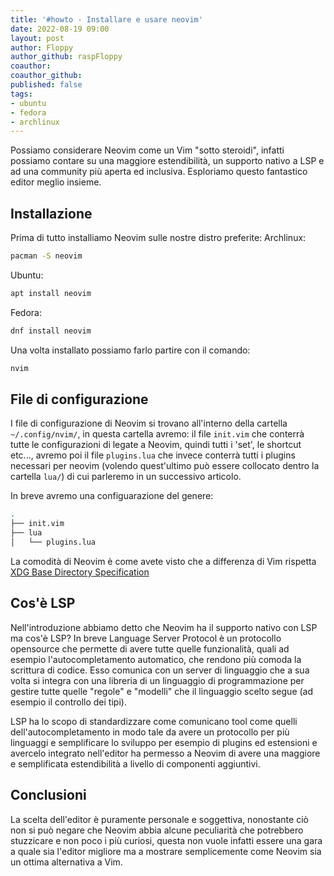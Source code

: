 ```yaml
---
title: '#howto - Installare e usare neovim'
date: 2022-08-19 09:00
layout: post 
author: Floppy
author_github: raspFloppy 
coauthor: 
coauthor_github: 
published: false
tags: 
- ubuntu
- fedora
- archlinux
---
```


Possiamo considerare Neovim come un Vim "sotto steroidi", infatti possiamo contare su una maggiore estendibilità, un supporto nativo a LSP e ad una community più aperta ed inclusiva.
Esploriamo questo fantastico editor meglio insieme.


## Installazione
Prima di tutto installiamo Neovim sulle nostre distro preferite:
Archlinux:
```bash
pacman -S neovim
```

Ubuntu:
```bash
apt install neovim
```

Fedora:
```bash
dnf install neovim
```
Una volta installato possiamo farlo partire con il comando:
```bash
nvim
```

## File di configurazione

I file di configurazione di Neovim si trovano all'interno della cartella `~/.config/nvim/`, in questa cartella avremo: il file `init.vim` che conterrà
tutte le configurazioni di legate a Neovim, quindi tutti i 'set', le shortcut etc..., avremo poi il file `plugins.lua` che invece conterrà tutti i plugins necessari per neovim (volendo quest'ultimo può essere collocato dentro la cartella `lua/`) di cui parleremo in un successivo articolo.

In breve avremo una configuarazione del genere:
```bash
.
├── init.vim
├── lua
│   └── plugins.lua
```
La comodità di Neovim è come avete visto che a differenza di Vim rispetta [XDG Base Directory Specification](https://specifications.freedesktop.org/basedir-spec/basedir-spec-latest.html)


## Cos'è LSP
Nell'introduzione abbiamo detto che Neovim ha il supporto nativo con LSP ma cos'è LSP?
In breve Language Server Protocol è un protocollo opensource che permette di avere tutte quelle funzionalità, quali ad esempio l'autocompletamento automatico, che rendono più comoda la scrittura di codice.
Esso comunica con un server di linguaggio che a sua volta si integra con una libreria di un linguaggio di programmazione per gestire tutte quelle "regole" e "modelli" che il linguaggio scelto segue (ad esempio il controllo dei tipi).

LSP ha lo scopo di standardizzare come comunicano tool come quelli dell'autocompletamento in modo tale da avere un protocollo per più linguaggi e semplificare lo sviluppo per esempio di plugins ed estensioni e avercelo integrato nell'editor ha permesso a Neovim di avere una maggiore e semplificata estendibilità a livello di componenti aggiuntivi. 


## Conclusioni
La scelta dell'editor è puramente personale e soggettiva, nonostante ciò non si può negare che Neovim abbia alcune peculiarità che potrebbero stuzzicare e non poco i più curiosi, questa non vuole infatti essere una gara a quale sia l'editor migliore ma a mostrare semplicemente come Neovim sia un ottima alternativa a Vim.





